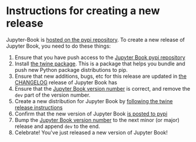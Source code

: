# Instructions for creating a new release

Jupyter-Book is [hosted on the pypi repository](https://pypi.org/project/jupyter-book/).
To create a new release of Jupyter Book, you need to do these things:

1. Ensure that you have push access to the [Jupyter Book pypi repository](https://pypi.org/project/jupyter-book/)
2. Install [the twine package](https://twine.readthedocs.io/en/latest/). This is a package that helps you
   bundle and push new Python package distributions to pip.
3. Ensure that new additions, bugs, etc for this release are updated in
   [the CHANGELOG](https://github.com/jupyter/jupyter-book/blob/master/CHANGELOG.md)
 release of Jupyter Book has
4. Ensure that the [Jupyter Book version number](https://github.com/jupyter/jupyter-book/blob/master/jupyter_book/__init__.py)
   is correct, and remove the `dev` part of the version number.
5. Create a new distribution for Jupyter Book by
   [following the twine release instructions](https://twine.readthedocs.io/en/latest/#using-twine)
6. Confirm that the new version of Jupyter Book [is posted to pypi](https://pypi.org/project/jupyter-book/)
7. Bump the [Jupyter Book version number](https://github.com/jupyter/jupyter-book/blob/master/jupyter_book/__init__.py) to
   the next minor (or major) release and append `dev` to the end.
9. Celebrate! You've just released a new version of Jupyter Book!